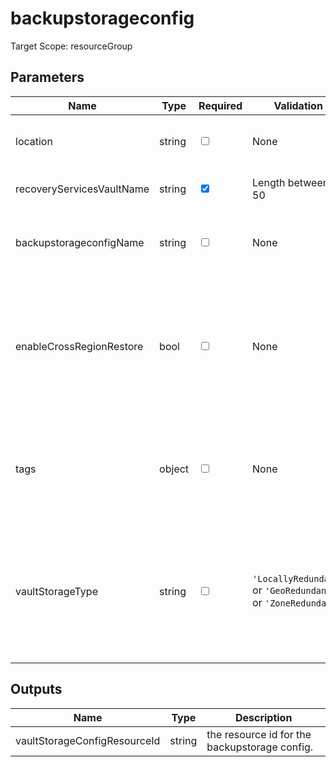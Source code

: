 # backupstorageconfig

Target Scope: resourceGroup

## Parameters
| Name | Type | Required | Validation | Default value | Description |
| -- |  -- | -- | -- | -- | -- |
| location | string | <input type="checkbox"> | None | <pre>resourceGroup().location</pre> | Specifies the Azure location where the resource should be created. Defaults to the resourcegroup location. |
| recoveryServicesVaultName | string | <input type="checkbox" checked> | Length between 2-50 | <pre></pre> | The name of the recovery services vault. This vault should be pre-existing. |
| backupstorageconfigName | string | <input type="checkbox"> | None | <pre>'vaultstorageconfig'</pre> | The name of the backupstorage config in the recovery vault to create. This config determines properties for the storage type. |
| enableCrossRegionRestore | bool | <input type="checkbox"> | None | <pre>false</pre> | The Cross Region Restore option allows you to restore data in a secondary, Azure paired region. You can use Cross Region Restore to conduct drills when there's an audit or compliance requirement.<br>You can also use it to restore the data if there's a disaster in the primary region. |
| tags | object | <input type="checkbox"> | None | <pre>{}</pre> | The tags to apply to this resource. This is an object with key/value pairs.<br>Example:<br>{<br>&nbsp;&nbsp;&nbsp;FirstTag: myvalue<br>&nbsp;&nbsp;&nbsp;SecondTag: another value<br>} |
| vaultStorageType | string | <input type="checkbox"> | `'LocallyRedundant'` or  `'GeoRedundant'` or  `'ZoneRedundant'` | <pre>'LocallyRedundant'</pre> | Works if vault has not registered any backup instance yet.<br>Azure Backup automatically handles storage for the vault. You need to specify how that storage is replicated.<br>More info: https://docs.microsoft.com/en-us/azure/backup/backup-create-rs-vault |
## Outputs
| Name | Type | Description |
| -- |  -- | -- |
| vaultStorageConfigResourceId | string | the resource id for the backupstorage config. |

